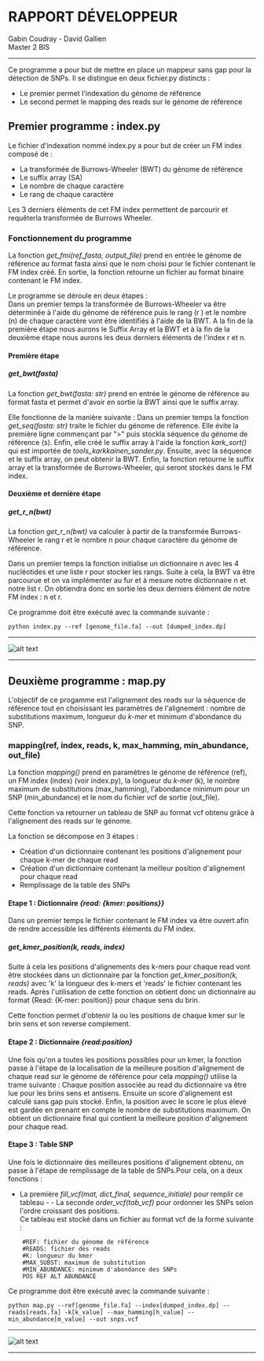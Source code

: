 # RAPPORT DÉVELOPPEUR
Gabin Coudray - David Gallien  
Master 2 BIS
***
Ce programme a pour but de mettre en place un mappeur sans gap pour la détection de SNPs. Il se distingue en deux fichier.py distincts :
- Le premier permet l'indexation du génome de référence
- Le second permet le mapping des reads sur le génome de référence



## Premier programme : index.py

Le fichier d'indexation nommé index.py a pour but de créer un FM index 
composé de :
- La transformée de Burrows-Wheeler (BWT) du génome de référence
- Le suffix array (SA)
- Le nombre de chaque caractère
- Le rang de chaque caractère

Les 3 derniers éléments de cet FM index permettent de parcourir et requêterla transformée de Burrows Wheeler.


### Fonctionnement du programme 
La fonction *get_fmi(ref_fasta, output_file)* prend en entrée le génome de référence au format fasta ainsi que le nom choisi pour le fichier contenant le FM index créé. En sortie, la fonction retourne un fichier au format binaire contenant le FM index.

Le programme se déroule en deux étapes :  
Dans un premier temps la transformée de Burrows-Wheeler va être déterminée à l'aide du génome de référence puis le rang (r ) et le nombre (n) de chaque caractère vont être identifiés à l'aide de la BWT. A la fin de la première étape nous aurons le Suffix Array et la BWT et à la fin de la deuxième étape nous aurons les deux derniers éléments de l'index r et n.

#### Première étape
##### get_bwt(fasta)
La fonction *get_bwt(fasta: str)* prend en entrée le génome de référence au format fasta et permet d'avoir en sortie la BWT ainsi que le suffix array. 

Elle fonctionne de la manière suivante : 
Dans un premier temps la fonction *get_seq(fasta: str)* traite le fichier du génome de réference. Elle évite la première ligne commençant par ">" puis stockla séquence du génome de référence (s). Enfin, elle créé le suffix array à l'aide la fonction *kark_sort()* qui est importée de *tools_karkkainen_sander.py*. Ensuite, avec la séquence et le suffix array, on peut obtenir la BWT. Enfin, la fonction retourne le suffix array et la transformée de Burrows-Wheeler, qui seront stockés dans le FM index.

#### Deuxième et dernière étape
##### get_r_n(bwt) 
  
La fonction *get_r_n(bwt)* va calculer à partir de la transformée Burrows-Wheeler le rang r et le nombre n pour chaque caractère du génome de référence.
 
Dans un premier temps la fonction initialise un dictionnaire n avec les 4 nucléotides et une liste r pour stocker les rangs. Suite à cela, la BWT va être parcourue et on va implémenter au fur et à mesure notre dictionnaire n et notre list r. On obtiendra donc en sortie les deux derniers élément de notre FM index : n et r. 

Ce programme doit être exécuté avec la commande suivante :

```shell script
python index.py --ref [genome_file.fa] --out [dumped_index.dp]
```
***

![alt text](index_diag.png "Diagramme représentant le programme index.py")

***
## Deuxième programme : map.py 
L'objectif de ce progamme est l'alignement des reads sur la séquence de référence tout en choisissant les paramètres de l'alignement : nombre de substitutions maximum, longueur du *k-mer* et minimum d'abondance du SNP.


### mapping(ref, index, reads, k, max_hamming, min_abundance, out_file)

La fonction *mapping()* prend en paramètres le génome de référence (ref), un FM index (index) (voir index.py), la longueur du *k-mer* (k), le nombre maximum de substitutions (max_hamming), l'abondance minimum pour un SNP (min_abundance) et le nom du fichier vcf de sortie (out_file).

Cette fonction va retourner un tableau de SNP au format vcf obtenu grâce à l'alignement des reads sur le génome.

La fonction se décompose en 3 étapes :
- Création d'un dictionnaire contenant les positions d'alignement pour chaque 
k-mer de chaque read
- Création d'un dictionnaire contenant la meilleur position d'alignement pour 
chaque read
- Remplissage de la table des SNPs

#### Etape 1 : Dictionnaire *{read: {kmer: positions}}*
Dans un premier temps le fichier contenant le FM index va être ouvert afin de rendre 
accessible les différents éléments du FM index.


##### get_kmer_position(k, reads, index)
Suite à cela les positions d'alignements des k-mers pour chaque read vont être stockées dans un dictionnaire par la fonction *get_kmer_position(k, reads)* avec 'k' la longueur des k-mers et 'reads' le fichier contenant les reads. Après l'utilisation de cette fonction on obtient donc un dictionnaire au format {Read: {K-mer: position}} pour chaque sens du brin.

Cette fonction permet d'obtenir la ou les positions de chaque kmer sur le brin sens et son reverse complement.

#### Etape 2 : Dictionnaire <i>{read:position}</i> 
Une fois qu'on a toutes les positions possibles pour un kmer, la fonction passe à l'étape de la localisation de la meilleure position d'alignement de chaque read sur le génome de référence pour cela *mapping()* utilise la trame suivante : 
Chaque position associée au read du dictionnaire va être lue pour les brins sens et antisens. Ensuite un score d'alignement est calculé sans gap puis stocké. Enfin, la position avec le score le plus élevé est gardée en prenant en compte le nombre de substitutions maximum. On obtient un dictionnaire final qui contient la meilleure position d'alignement pour chaque read.

#### Etape 3 : Table SNP
Une fois le dictionnaire des meilleures positions d'alignement obtenu, on passe à l'étape de remplissage de la table de SNPs.Pour cela, on a deux fonctions :  
- La première *fill_vcf(mat, dict_final, sequence_initiale)* pour remplir ce tableau - - La seconde *order_vcf(tab_vcf)* pour ordonner les SNPs selon l'ordre croissant des positions.  
Ce tableau est stocké dans un fichier au format vcf de la forme suivante :

```shell script
    #REF: fichier du génome de référence
    #READS: fichier des reads
    #K: longueur du kmer
    #MAX_SUBST: maximum de substitution
    #MIN_ABUNDANCE: minimum d'abondance des SNPs
    POS REF ALT ABUNDANCE
````

Ce programme doit être exécuté avec la commande suivante :

```shell script
python map.py --ref[genome_file.fa] --index[dumped_index.dp] --reads[reads.fa] -k[k_value] --max_hamming[h_value] --min_abundance[m_value] --out snps.vcf
```
***

![alt text](map_diag.png "Diagramme représentant le programme map.py")

***



  





